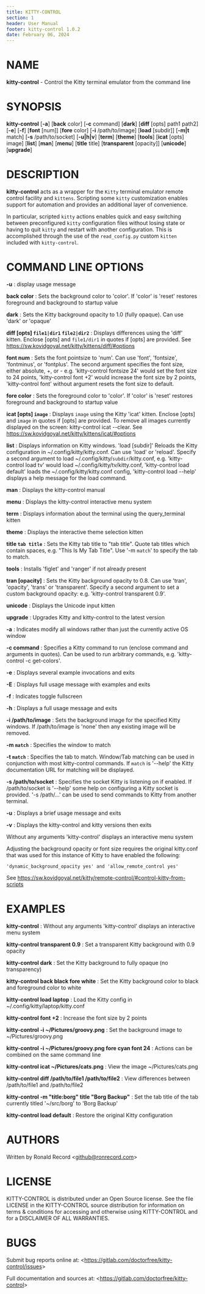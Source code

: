 ```yaml
---
title: KITTY-CONTROL
section: 1
header: User Manual
footer: kitty-control 1.0.2
date: February 06, 2024
---
```

# NAME
**kitty-control** - Control the Kitty terminal emulator from the command line

# SYNOPSIS
**kitty-control** [**-a**] [**back** color] [**-c** command] [**dark**] [**diff** [opts] path1 path2] [**-e**] [**-f**] [**font** [num]] [**fore** color] [**-i** /path/to/image] [**load** [subdir]] [**-m|t** match] [**-s** /path/to/socket] [**-u|h|v**] [**term**] [**theme**] [**tools**] [**icat** [opts] image] [**list**] [**man**] [**menu**] [**title** title] [**transparent** [opacity]] [**unicode**] [**upgrade**]

# DESCRIPTION
**kitty-control** acts as a wrapper for the `Kitty` terminal emulator remote
control facility and `kittens`. Scripting some `kitty` customization enables
support for automation and provides an additional layer of convenience.

In particular, scripted `kitty` actions enables quick and easy switching between
preconfigured `kitty` configuration files without losing state or having to quit
`kitty` and restart with another configuration. This is accomplished through the
use of the `read_config.py` custom `kitten` included with `kitty-control`.

# COMMAND LINE OPTIONS
**-u**
: display usage message

**back color**
: Sets the background color to 'color'. If 'color' is 'reset' restores foreground and background to startup value

**dark**
: Sets the Kitty background opacity to 1.0 (fully opaque). Can use 'dark' or 'opaque'

**diff [opts] `file1|dir1` `file2|dir2`**
: Displays differences using the 'diff' kitten. Enclose [opts] and `file1/dir1` in quotes if [opts] are provided. See https://sw.kovidgoyal.net/kitty/kittens/diff/#options

**font num**
: Sets the font pointsize to 'num'.
           Can use 'font', 'fontsize', 'fontminus', or 'fontplus'.
           The second argument specifies the font size, either absolute, +, or -
           e.g. 'kitty-control fontsize 24' would set the font size to 24 points,
                'kitty-control font +2' would increase the font size by 2 points,
                'kitty-control font' without argument resets the font size to default.

**fore color**
: Sets the foreground color to 'color'. If 'color' is 'reset' restores foreground and background to startup value

**icat [opts] `image`**
: Displays `image` using the Kitty 'icat' kitten.
           Enclose [opts] and `image` in quotes if [opts] are provided.
           To remove all images currently displayed on the screen:
               kitty-control icat --clear.
           See https://sw.kovidgoyal.net/kitty/kittens/icat/#options

**list**
: Displays information on Kitty windows.
    'load [subdir]' Reloads the Kitty configuration in ~/.config/kitty/kitty.conf.
           Can use 'load' or 'reload'.
           Specify a second argument to load ~/.config/kitty/`subdir`/kitty.conf,
           e.g. 'kitty-control load tv' would load ~/.config/kitty/tv/kitty.conf,
           'kitty-control load default' loads the ~/.config/kitty/kitty.conf config,
           'kitty-control load --help' displays a help message for the load command.

**man**
: Displays the kitty-control manual

**menu**
: Displays the kitty-control interactive menu system

**term**
: Displays information about the terminal using the query_terminal kitten

**theme**
: Displays the interactive theme selection kitten

**title `tab title`**
: Sets the Kitty tab title to "tab title".
          Quote tab titles which contain spaces, e.g. "This Is My Tab Title".
          Use '-m `match`' to specify the tab to match.

**tools**
: Installs 'figlet' and 'ranger' if not already present

**tran [opacity]**
: Sets the Kitty background opacity to 0.8.
           Can use 'tran', 'opacity', 'trans' or 'transparent'.
           Specify a second argument to set a custom background opacity:
           e.g. 'kitty-control transparent 0.9'.

**unicode**
: Displays the Unicode input kitten

**upgrade**
: Upgrades Kitty and kitty-control to the latest version

**-a**
: Indicates modify all windows rather than just the currently active OS window

**-c command**
: Specifies a Kitty command to run (enclose command and arguments in quotes).
        Can be used to run arbitrary commands, e.g. 'kitty-control -c get-colors'.

**-e**
: Displays several example invocations and exits

**-E**
: Displays full usage message with examples and exits

**-f**
: Indicates toggle fullscreen

**-h**
: Displays a full usage message and exits

**-i /path/to/image**
: Sets the background image for the specified Kitty windows.
        If /path/to/image is 'none' then any existing image will be removed.

**-m `match`**
: Specifies the window to match

**-t `match`**
: Specifies the tab to match.
        Window/Tab matching can be used in conjunction with most kitty-control commands.
        If `match` is '--help' the Kitty documentation URL for matching will be displayed.

**-s /path/to/socket**
: Specifies the socket Kitty is listening on if enabled.
        If /path/to/socket is '--help' some help on configuring a Kitty socket is provided.
        '-s /path/...' can be used to send commands to Kitty from another terminal.

**-u**
: Displays a brief usage message and exits

**-v**
: Displays the kitty-control and kitty versions then exits

Without any arguments 'kitty-control' displays an interactive menu system

Adjusting the background opacity or font size requires the original kitty.conf
that was used for this instance of Kitty to have enabled the following:

    'dynamic_background_opacity yes' and 'allow_remote_control yes'

See https://sw.kovidgoyal.net/kitty/remote-control/#control-kitty-from-scripts

# EXAMPLES
**kitty-control**
: Without any arguments 'kitty-control' displays an interactive menu system

**kitty-control transparent 0.9**
: Set a transparent Kitty background with 0.9 opacity

**kitty-control dark**
: Set the Kitty background to fully opaque (no transparency)

**kitty-control back black fore white**
: Set the Kitty background color to black and foreground color to white

**kitty-control load laptop**
: Load the Kitty config in ~/.config/kitty/laptop/kitty.conf

**kitty-control font +2**
: Increase the font size by 2 points

**kitty-control -i ~/Pictures/groovy.png**
: Set the background image to ~/Pictures/groovy.png

**kitty-control -i ~/Pictures/groovy.png fore cyan font 24**
: Actions can be combined on the same command line

**kitty-control icat ~/Pictures/cats.png**
: View the image ~/Pictures/cats.png

**kitty-control diff /path/to/file1 /path/to/file2**
: View differences between /path/to/file1 and /path/to/file2

**kitty-control -m "title:borg" title "Borg Backup"**
: Set the tab title of the tab currently titled '~/src/borg' to 'Borg Backup'

**kitty-control load default**
: Restore the original Kitty configuration


# AUTHORS
Written by Ronald Record &lt;github@ronrecord.com&gt;

# LICENSE
KITTY-CONTROL is distributed under an Open Source license.
See the file LICENSE in the KITTY-CONTROL source distribution
for information on terms &amp; conditions for accessing and
otherwise using KITTY-CONTROL and for a DISCLAIMER OF ALL WARRANTIES.

# BUGS
Submit bug reports online at: &lt;https://gitlab.com/doctorfree/kitty-control/issues&gt;

Full documentation and sources at: &lt;https://gitlab.com/doctorfree/kitty-control&gt;


